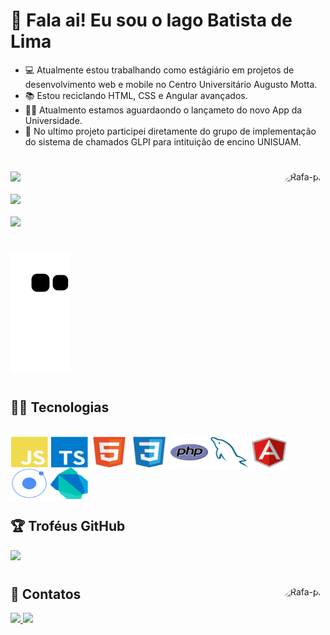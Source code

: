 # :call_me_hand: Fala ai! Eu sou o Iago Batista de Lima 

- 💻 Atualmente estou trabalhando como estágiário em projetos de desenvolvimento web e mobile no Centro Universitário Augusto Motta.
- 📚 Estou reciclando HTML, CSS e Angular avançados. 
- :man_technologist: Atualmento estamos aguardaondo o lançameto do novo App da Universidade. 
- :electric_plug: No ultimo projeto participei diretamente do grupo de implementação do sistema de chamados GLPI para intituição de encino UNISUAM.
#

<div aling="rigth">
  <img align="right" alt="Rafa-pic" height="150" style="border-radius:50px;" src="https://user-images.githubusercontent.com/72325459/213274666-6622b010-f6be-4a36-85d1-49fd1e55843b.png">
</div>

![](https://github-readme-stats.vercel.app/api?username=IagoB7ima&theme=blue-green&hide_border=false&include_all_commits=true&count_private=true)<br/><br/>
![](https://github-readme-streak-stats.herokuapp.com/?user=IagoB7ima&theme=blue-green&hide_border=false)<br/><br/>
![](https://github-readme-stats.vercel.app/api/top-langs/?username=IagoB7ima&theme=blue-green&hide_border=false&include_all_commits=true&count_private=true&layout=compact)
#

![Snake animation](https://github.com/IagoB7ima/IagoB7ima/blob/output/github-contribution-grid-snake.svg)
#

  
## :man_technologist: Tecnologias 
<div style="display: inline_block"><br>
  <img align="center" alt="Iago-Js" height="50" width="60" src="https://raw.githubusercontent.com/devicons/devicon/master/icons/javascript/javascript-plain.svg">
  <img align="center" alt="Iago-Ts" height="50" width="60" src="https://raw.githubusercontent.com/devicons/devicon/master/icons/typescript/typescript-plain.svg">
  <img align="center" alt="Iago-HTML" height="50" width="60" src="https://raw.githubusercontent.com/devicons/devicon/master/icons/html5/html5-original.svg">
  <img align="center" alt="Iago-CSS" height="50" width="60" src="https://raw.githubusercontent.com/devicons/devicon/master/icons/css3/css3-original.svg">
  <img align="center" alt="Iago-PHP" height="50" width="60" src="https://raw.githubusercontent.com/devicons/devicon/master/icons/php/php-original.svg">
  <img align="center" alt="Iago-MySQL" height="50" width="60" src="https://raw.githubusercontent.com/devicons/devicon/master/icons/mysql/mysql-original.svg">
  <img align="center" alt="Iago-Angular" height="50" width="60" src="https://raw.githubusercontent.com/devicons/devicon/master/icons/angularjs/angularjs-original.svg">
  <img align="center" alt="Iago-Ionic" height="50" width="60" src="https://raw.githubusercontent.com/devicons/devicon/master/icons/ionic/ionic-original.svg">
  <img align="center" alt="Iago-Dart" height="50" width="60" src="https://raw.githubusercontent.com/devicons/devicon/master/icons/dart/dart-original.svg">
</div>

## 🏆 Troféus GitHub
![](https://github-profile-trophy.vercel.app/?username=IagoB7ima&theme=nord&no-frame=false&no-bg=true&margin-w=8&margin-h=8)
#
<div aling="right">
  <img align="right" alt="Rafa-pic" height="150" style="border-radius:50px;" src="https://user-images.githubusercontent.com/72325459/213278163-78bd7c45-7ad0-460d-804e-2c6b3256185d.png">
</div>

## :iphone: Contatos
<div>
  <a href = "mailto:iagonumero1@gmail.com"><img src="https://img.shields.io/badge/-Gmail-%23333?style=for-the-badge&logo=gmail&logoColor=white" target="_blank">   </a>
  <a href="https://www.linkedin.com/in/iagoblima" target="_blank"><img src="https://img.shields.io/badge/-LinkedIn-%230077B5?style=for-the-         badge&logo=linkedin&logoColor=white" target="_blank"></a>
</div>
 
